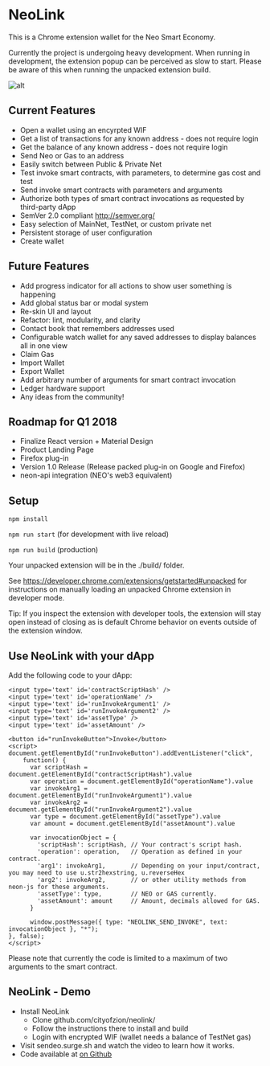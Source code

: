 # NeoLink

This is a Chrome extension wallet for the Neo Smart Economy.

Currently the project is undergoing heavy development. When running in development, the extension popup can
be perceived as slow to start. Please be aware of this when running the unpacked extension build.

![alt](https://i.gyazo.com/816b21e8fcbb35073919603c9d6030c1.gif)

## Current Features

* Open a wallet using an encyrpted WIF
* Get a list of transactions for any known address - does not require login
* Get the balance of any known address - does not require login
* Send Neo or Gas to an address
* Easily switch between Public & Private Net
* Test invoke smart contracts, with parameters, to determine gas cost and test
* Send invoke smart contracts with parameters and arguments
* Authorize both types of smart contract invocations as requested by third-party dApp
* SemVer 2.0 compliant http://semver.org/
* Easy selection of MainNet, TestNet, or custom private net
* Persistent storage of user configuration
* Create wallet

## Future Features

* Add progress indicator for all actions to show user something is happening
* Add global status bar or modal system
* Re-skin UI and layout
* Refactor: lint, modularity, and clarity
* Contact book that remembers addresses used
* Configurable watch wallet for any saved addresses to display balances all in one view
* Claim Gas
* Import Wallet
* Export Wallet
* Add arbitrary number of arguments for smart contract invocation
* Ledger hardware support
* Any ideas from the community!

## Roadmap for Q1 2018

* Finalize React version + Material Design
* Product Landing Page
* Firefox plug-in
* Version 1.0 Release (Release packed plug-in on Google and Firefox)
* neon-api integration (NEO's web3 equivalent)

## Setup

`npm install`

`npm run start` (for development with live reload)

`npm run build` (production)

Your unpacked extension will be in the ./build/ folder.

See https://developer.chrome.com/extensions/getstarted#unpacked for instructions on manually loading an unpacked Chrome extension in developer mode.

Tip: If you inspect the extension with developer tools, the extension will stay open instead of closing as is default Chrome behavior on events outside of
the extension window.

## Use NeoLink with your dApp

Add the following code to your dApp:

```
<input type='text' id='contractScriptHash' />
<input type='text' id='operationName' />
<input type='text' id='runInvokeArgument1' />
<input type='text' id='runInvokeArgument2' />
<input type='text' id='assetType' />
<input type='text' id='assetAmount' />

<button id="runInvokeButton">Invoke</button>
<script>
document.getElementById("runInvokeButton").addEventListener("click",
    function() {
      var scriptHash = document.getElementById("contractScriptHash").value
      var operation = document.getElementById("operationName").value
      var invokeArg1 = document.getElementById("runInvokeArgument1").value
      var invokeArg2 = document.getElementById("runInvokeArgument2").value
      var type = document.getElementById("assetType").value
      var amount = document.getElementById("assetAmount").value

      var invocationObject = {
        'scriptHash': scriptHash, // Your contract's script hash.
        'operation': operation,   // Operation as defined in your contract.
        'arg1': invokeArg1,       // Depending on your input/contract, you may need to use u.str2hexstring, u.reverseHex
        'arg2': invokeArg2,       // or other utility methods from neon-js for these arguments.
        'assetType': type,        // NEO or GAS currently.
        'assetAmount': amount     // Amount, decimals allowed for GAS.
      }

      window.postMessage({ type: "NEOLINK_SEND_INVOKE", text: invocationObject }, "*");
}, false);
</script>
```

Please note that currently the code is limited to a maximum of two arguments to the smart contract.

## NeoLink - Demo

* Install NeoLink
  * Clone github.com/cityofzion/neolink/
  * Follow the instructions there to install and build
  * Login with encrypted WIF (wallet needs a balance of TestNet gas)
* Visit sendeo.surge.sh and watch the video to learn how it works.
* Code available at [on Github](https://github.com/slipo/sendeo)
